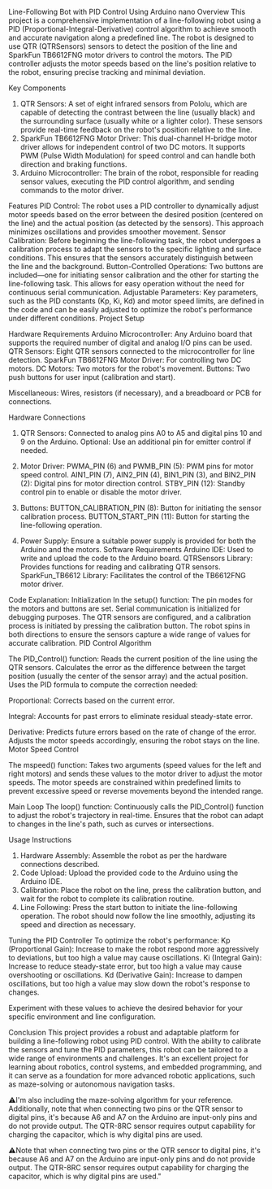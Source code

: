 Line-Following Bot with PID Control Using Arduino nano
Overview
This project is a comprehensive implementation of a line-following robot using a PID (Proportional-Integral-Derivative) control algorithm to achieve smooth and accurate navigation along a predefined line. The robot is designed to use QTR (QTRSensors) sensors to detect the position of the line and SparkFun TB6612FNG motor drivers to control the motors. The PID controller adjusts the motor speeds based on the line's position relative to the robot, ensuring precise tracking and minimal deviation.

Key Components
1. QTR Sensors: A set of eight infrared sensors from Pololu, which are capable of detecting the contrast between the line (usually black) and the surrounding surface (usually white or a lighter color). These sensors provide real-time feedback on the robot's position relative to the line.
2. SparkFun TB6612FNG Motor Driver: This dual-channel H-bridge motor driver allows for independent control of two DC motors. It supports PWM (Pulse Width Modulation) for speed control and can handle both direction and braking functions.
3. Arduino Microcontroller: The brain of the robot, responsible for reading sensor values, executing the PID control algorithm, and sending commands to the motor driver.

Features
PID Control: The robot uses a PID controller to dynamically adjust motor speeds based on the error between the desired position (centered on the line) and the actual position (as detected by the sensors). This approach minimizes oscillations and provides smoother movement.
Sensor Calibration: Before beginning the line-following task, the robot undergoes a calibration process to adapt the sensors to the specific lighting and surface conditions. This ensures that the sensors accurately distinguish between the line and the background.
Button-Controlled Operations: Two buttons are included—one for initiating sensor calibration and the other for starting the line-following task. This allows for easy operation without the need for continuous serial communication.
Adjustable Parameters: Key parameters, such as the PID constants (Kp, Ki, Kd) and motor speed limits, are defined in the code and can be easily adjusted to optimize the robot's performance under different conditions.
Project Setup

Hardware Requirements
Arduino Microcontroller: Any Arduino board that supports the required number of digital and analog I/O pins can be used.
QTR Sensors: Eight QTR sensors connected to the microcontroller for line detection.
SparkFun TB6612FNG Motor Driver: For controlling two DC motors.
DC Motors: Two motors for the robot's movement.
Buttons: Two push buttons for user input (calibration and start).

Miscellaneous: Wires, resistors (if necessary), and a breadboard or PCB for connections.

Hardware Connections
1. QTR Sensors:
Connected to analog pins A0 to A5 and digital pins 10 and 9 on the Arduino.
Optional: Use an additional pin for emitter control if needed.

2. Motor Driver:
PWMA_PIN (6) and PWMB_PIN (5): PWM pins for motor speed control.
AIN1_PIN (7), AIN2_PIN (4), BIN1_PIN (3), and BIN2_PIN (2): Digital pins for motor direction control.
STBY_PIN (12): Standby control pin to enable or disable the motor driver.

3. Buttons:
BUTTON_CALIBRATION_PIN (8): Button for initiating the sensor calibration process.
BUTTON_START_PIN (11): Button for starting the line-following operation.

4. Power Supply: Ensure a suitable power supply is provided for both the Arduino and the motors.
Software Requirements
Arduino IDE: Used to write and upload the code to the Arduino board.
QTRSensors Library: Provides functions for reading and calibrating QTR sensors.
SparkFun_TB6612 Library: Facilitates the control of the TB6612FNG motor driver.

Code Explanation:
Initialization
In the setup() function:
The pin modes for the motors and buttons are set.
Serial communication is initialized for debugging purposes.
The QTR sensors are configured, and a calibration process is initiated by pressing the calibration button. The robot spins in both directions to ensure the sensors capture a wide range of values for accurate calibration.
PID Control Algorithm

The PID_Control() function:
Reads the current position of the line using the QTR sensors.
Calculates the error as the difference between the target position (usually the center of the sensor array) and the actual position.
Uses the PID formula to compute the correction needed:

Proportional: Corrects based on the current error.

Integral: Accounts for past errors to eliminate residual steady-state error.

Derivative: Predicts future errors based on the rate of change of the error.
Adjusts the motor speeds accordingly, ensuring the robot stays on the line.
Motor Speed Control

The mspeed() function:
Takes two arguments (speed values for the left and right motors) and sends these values to the motor driver to adjust the motor speeds.
The motor speeds are constrained within predefined limits to prevent excessive speed or reverse movements beyond the intended range.


Main Loop
The loop() function:
Continuously calls the PID_Control() function to adjust the robot's trajectory in real-time.
Ensures that the robot can adapt to changes in the line's path, such as curves or intersections.

Usage Instructions
1. Hardware Assembly: Assemble the robot as per the hardware connections described.
2. Code Upload: Upload the provided code to the Arduino using the Arduino IDE.
3. Calibration: Place the robot on the line, press the calibration button, and wait for the robot to complete its calibration routine.
4. Line Following: Press the start button to initiate the line-following operation. The robot should now follow the line smoothly, adjusting its speed and direction as necessary.

Tuning the PID Controller
To optimize the robot's performance:
Kp (Proportional Gain): Increase to make the robot respond more aggressively to deviations, but too high a value may cause oscillations.
Ki (Integral Gain): Increase to reduce steady-state error, but too high a value may cause overshooting or oscillations.
Kd (Derivative Gain): Increase to dampen oscillations, but too high a value may slow down the robot's response to changes.

Experiment with these values to achieve the desired behavior for your specific environment and line configuration.

Conclusion
This project provides a robust and adaptable platform for building a line-following robot using PID control. 
With the ability to calibrate the sensors and tune the PID parameters, this robot can be tailored to a wide range of environments and
challenges. It's an excellent project for learning about robotics, control systems, and embedded programming, and it can serve as a foundation for more advanced robotic applications, 
such as maze-solving or autonomous navigation tasks.

⚠️I'm also including the maze-solving algorithm for your reference. Additionally, note that when connecting two pins or the QTR sensor to digital pins, it's because A6 and A7 on the Arduino are input-only pins and do not provide output. The QTR-8RC sensor requires output capability for charging the capacitor, which is why digital pins are used.



⚠️Note that when connecting two pins or the QTR sensor to digital pins, it's because A6 and A7 on the Arduino are input-only pins and do not provide output. The QTR-8RC sensor requires output capability for charging the capacitor, which is why digital pins are used."


